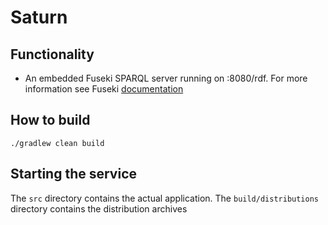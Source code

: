 # Saturn 

## Functionality
- An embedded Fuseki SPARQL server running on :8080/rdf. For more information see Fuseki [documentation](https://jena.apache.org/documentation/fuseki2/) 

## How to build

`./gradlew clean build`


## Starting the service
The `src` directory contains the actual application.
The `build/distributions` directory contains the distribution archives
